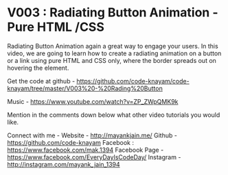 # V003 : Radiating Button Animation - Pure HTML /CSS

Radiating Button Animation again a great way to engage your users.
In this video, we are going to learn how to create a radiating animation on a button or a link using pure HTML and CSS only, where the border spreads out on hovering the element.

Get the code at github -
https://github.com/code-knayam/code-knayam/tree/master/V003%20-%20Rading%20Button

Music - 
https://www.youtube.com/watch?v=ZP_ZWpQMK9k

Mention in the comments down below what other video tutorials you would like.

Connect with me - 
Website - http://mayankjain.me/
Github - https://github.com/code-knayam
Facebook :  https://www.facebook.com/mak.1394
Facebook Page - https://www.facebook.com/EveryDayIsCodeDay/
Instagram - http://instagram.com/mayank_jain_1394
